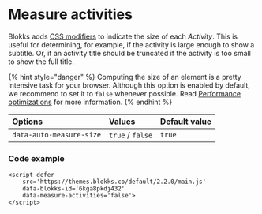 # Measure activities

Blokks adds [CSS modifiers](../../designers/custom-themes/naming-convention.md) to indicate the size of each _Activity_. This is useful for determining, for example, if the activity is large enough to show a subtitle. Or, if an activity title should be truncated if the activity is too small to show the full title.

{% hint style="danger" %}
Computing the size of an element is a pretty intensive task for your browser. Although this option is enabled by default, we recommend to set it to `false` whenever possible. Read [Performance optimizations](../performance-optimization.md) for more information.
{% endhint %}

| Options | Values | Default value |
| :--- | :--- | :--- |
| `data-auto-measure-size` | `true` / `false` | `true` |

### 

### Code example

```markup
<script defer 
    src='https://themes.blokks.co/default/2.2.0/main.js' 
    data-blokks-id='6kga8pkdj432'
    data-measure-activities='false'>
</script>
```




